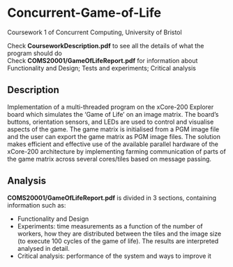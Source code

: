 # Concurrent-Game-of-Life
Coursework 1 of Concurrent Computing, University of Bristol

Check **CourseworkDescription.pdf** to see all the details of what the program should do  
Check **COMS20001/GameOfLifeReport.pdf** for information about Functionality and Design; Tests and experiments; Critical analysis 

## Description


Implementation of a multi-threaded program on the xCore-200 Explorer board which simulates the ‘Game of Life’ on an image matrix. The board’s buttons, orientation sensors, and LEDs are used to control and
visualise aspects of the game. The game matrix is initialised
from a PGM image file and the user can export the
game matrix as PGM image files. The solution makes efficient
and effective use of the available parallel hardware of the xCore-200
architecture by implementing farming
communication of parts of the game matrix across several
cores/tiles based on message passing.

## Analysis


**COMS20001/GameOfLifeReport.pdf** is divided in 3 sections, containing information such as: 

* Functionality and Design
* Experiments: time measurements as a function of the number of workers, how they are distributed between the tiles and the image size (to execute 100 cycles of the game of life). The results are interpreted analysed in detail.
* Critical analysis: performance of the system and ways to improve it
